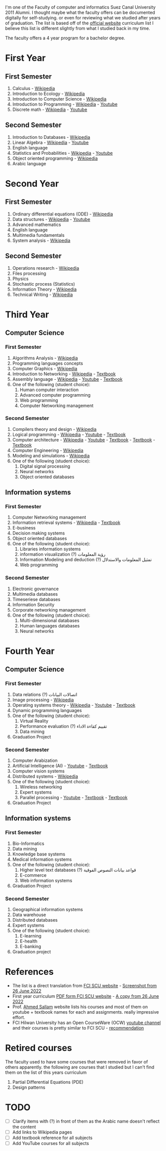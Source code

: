 I'm one of the Faculty of computer and informatics Suez Canal University 2011 Alumni. I thought maybe what the faculty offers can be documented digitally for self-studying. or even for reviewing what we studied after years of graduation. The list is based off of the [official website](http://ci.suez.edu.eg/edulife.html) curriculum list I believe this list is different slightly from what I studied back in my time.

The faculty offers a 4 year program for a bachelor degree.

# First Year
## First Semester

1. Calculus - [Wikipedia](https://en.wikipedia.org/wiki/Calculus)
1. Introduction to Ecology - [Wikipedia](https://en.wikipedia.org/wiki/Ecology)
1. Introduction to Computer Science - [Wikipedia](https://en.wikipedia.org/wiki/Computer_science)
1. Introduction to Programming - [Wikipedia](https://en.wikipedia.org/wiki/Computer_programming) - [Youtube](https://www.youtube.com/playlist?list=PLMm8EjqH1EFXI8wByY0umF_DQON2S9uws)
1. Discrete math - [Wikipedia](https://en.wikipedia.org/wiki/Discrete_mathematics) - [Youtube](https://www.youtube.com/watch?v=QWDXTJCe3yo&list=PLoK2Lr1miEm_WKBBBHUQJRXaumduqkM4S)

## Second Semester

1. Introduction to Databases - [Wikipedia](https://en.wikipedia.org/wiki/Database)
1. Linear Algebra - [Wikipedia](https://en.wikipedia.org/wiki/Linear_algebra) - [Youtube](https://www.youtube.com/watch?v=chbEYssggDE&list=PLoK2Lr1miEm9kxNtClv6c-hsW0QEmskut)
1. English language
1. Statistics and Probabilities - [Wikipedia](https://en.wikipedia.org/wiki/Statistics) - [Youtube](https://www.youtube.com/watch?v=l3DCBn2gkZs&list=PL158D091D26F47358)
1. Object oriented programming - [Wikipedia](https://en.wikipedia.org/wiki/Object-oriented_programming)
1. Arabic language

# Second Year
## First Semester

1. Ordinary differential equations (ODE) - [Wikipedia](https://en.wikipedia.org/wiki/Ordinary_differential_equation)
1. Data structures - [Wikipedia](https://en.wikipedia.org/wiki/Data_structure) - [Youtube](https://www.youtube.com/watch?v=cGgzFPRLl4o&list=PLoK2Lr1miEm-5zCzKE8siQezj9rvQlnca)
1. Advanced mathematics
1. English language
1. Multimedia fundamentals
1. System analysis - [Wikipedia](https://en.wikipedia.org/wiki/Systems_analysis)

## Second Semester

1. Operations research - [Wikipedia](https://en.wikipedia.org/wiki/Operations_research)
1. Files processing
1. Physics
1. Stochastic process (Statistics)
1. Information Theory - [Wikipedia](https://en.wikipedia.org/wiki/Information_theory)
1. Technical Writing - [Wikipedia](https://en.wikipedia.org/wiki/Technical_writing)

# Third Year

## Computer Science

### First Semester

1. Algorithms Analysis - [Wikipedia](https://en.wikipedia.org/wiki/Analysis_of_algorithms)
1. Programming languages concepts 
1. Computer Graphics - [Wikipedia](https://en.wikipedia.org/wiki/Computer_graphics_(computer_science))
1. Introduction to Networking - [Wikipedia](https://en.wikipedia.org/wiki/Computer_network) - [Textbook](https://www.amazon.com/Computer-Networking-Top-Down-Approach-6th/dp/0132856204)
1. Assembly language - [Wikipedia](https://en.wikipedia.org/wiki/Assembly_language) - [Youtube](https://www.youtube.com/playlist?list=PLMm8EjqH1EFVodghdDWaAuHkHqj-nJ0bN) - [Textbook](https://www.amazon.de/Assembly-Language-Processors-sixth-Irvine/dp/B00DS8ZII0)
1. One of the following (student choice):
    1. Human computer interaction
    1. Advanced computer programming
    1. Web programming
    1. Computer Networking management

### Second Semester

1. Compilers theory and design - [Wikipedia](https://en.wikipedia.org/wiki/Compiler)
1. Logical programming - [Wikipedia](https://en.wikipedia.org/wiki/Logic_programming) - [Youtube](https://www.youtube.com/playlist?list=PLMm8EjqH1EFW9Faldu6D6Uh2j1EWWaTYe) - [Textbook](https://www.amazon.de/-/en/William-F-Clocksin-Christopher-Mellish/dp/B003UUCQLS)
1. Computer architecture - [Wikipedia](https://en.wikipedia.org/wiki/Computer_architecture) - [Youtube](https://www.youtube.com/playlist?list=PLMm8EjqH1EFVEVWSiBdCoBEJHffjHUScZ) - [Textbook](https://www.amazon.com/Computer-Organization-Architecture-Designing-Performance/dp/0136073735) - [Textbook](https://www.amazon.com/Introduction-Computing-Systems-Gates-Beyond/dp/0072467509) - [Textbook](https://www.amazon.de/-/en/David-Patterson/dp/0124077269)
1. Computer Engineering - [Wikipedia](https://en.wikipedia.org/wiki/Computer_engineering)
1. Modeling and simulations - [Wikipedia](https://en.wikipedia.org/wiki/Modeling_and_simulation)
1. One of the following (student choice):
    1. Digital signal processing
    1. Neural networks
    1. Object oriented databases
    
## Information systems

### First Semester

1. Computer Networking management
1. Information retrieval systems - [Wikipedia](https://en.wikipedia.org/wiki/Information_retrieval) - [Textbook](https://www.amazon.de/Introduction-Information-Retrieval-Christopher-2008-07-07/dp/B007YZYOXI)
1. E-business
1. Decision making systems
1. Object oriented databases
1. One of the following (student choice):
    1. Libraries information systems
    1. information visualization (?) رؤية المعلومات
    1. Information Modeling and deduction (?) تمثيل المعلومات والاستدلال
    1. Web programming

### Second Semester

1. Electronic governance
1. Multimedia databases
1. Timeseriese databases
1. Information Security
1. Corporate networking management
1. One of the following (student choice):
    1. Multi-dimensional databases
    1. Human languages databases
    1. Neural networks

# Fourth Year

## Computer Science

### First Semester

1. Data relations (?) اتصالات البيانات
1. Image processing - [Wikipedia](https://en.wikipedia.org/wiki/Digital_image_processing)
1. Operating systems theory - [Wikipedia](https://en.wikipedia.org/wiki/Operating_system) - [Youtube](https://www.youtube.com/playlist?list=PLMm8EjqH1EFV-jECqtMxeVMDoVkV_kJDY) - [Textbook](https://www.amazon.com/Operating-System-Concepts-Binder-Version/dp/1118129385)
1. Dynamic programming languages
1. One of the following (student choice):
    1. Virtual Reality
    1. Performance evaluation (?) تقييم كقاءة الاداء
    1. Data mining
1. Graduation Project

### Second Semester

1. Computer Arabization
1. Artificial Intelligence (AI) - [Youtube](https://www.youtube.com/playlist?list=PLMm8EjqH1EFVR5O5wZCAy9x9mautNuxI6) - [Textbook](https://www.amazon.com/Artificial-Intelligence-Modern-Approach-3rd/dp/0136042597)
1. Computer vision systems
1. Distributed systems - [Wikipedia](https://en.wikipedia.org/wiki/Distributed_computing)
1. One of the following (student choice):
    1. Wireless networking
    1. Expert systems
    1. Parallel processing - [Youtube](https://www.youtube.com/playlist?list=PLMm8EjqH1EFWVUt0FVVWM3_qEpa8MX4ZY) - [Textbook](https://www.amazon.de/Programming-Massively-Parallel-Processors-Hands/dp/0128119861) - [Textbook](https://www.amazon.com/CUDA-Example-Introduction-General-Purpose-Programming/dp/0131387685)
1. Graduation Project

## Information systems

### First Semester

1. Bio-Informatics
1. Data mining
1. Knowledge base systems
1. Medical information systems
1. One of the following (student choice):
    1. Higher level text databases (?) قواعد بيانات النصوص الفوقية
    1. E-commerce
    1. Web information systems
 1. Graduation Project

### Second Semester

1. Geographical information systems
1. Data warehouse
1. Distributed databases
1. Expert systems
1. One of the following (student choice):
    1. E-learning
    1. E-health
    1. E-banking
1. Graduation project

# References

- The list is a direct translation from [FCI SCU website](http://ci.suez.edu.eg/edulife.html) - [Screenshot from 26 June 2022](/public/8fc5d0b9e8917e6b0349c2849b1e91925986a503671c143e558c6203ee5bb901.png)
- First year curriculum [PDF form FCI SCU website](http://ci.suez.edu.eg/fc1.pdf) -  [A copy from 26 June 2022](/public/f91b37991f4c37284e3505b15a65451ab86bea2843b76e3e4ceea537129bfdce.pdf)
- Prof. [Ahmed Sallam](https://sallamah.weebly.com/courses.html) website lists his courses and most of them on youtube + textbook names for each and assignments. really impressive effort.
- FCI Hilwan University has an Open CourseWare (OCW) [youtube channel](https://www.youtube.com/user/FCIHOCW) and their courses is pretty similar to FCI SCU - [recommendation](https://www.facebook.com/emad.elsaid.hamed/posts/pfbid02ZwARPaGa38Qch7KVGZD6m3Tzto5toGGNTc2VUoQf1Wi9rqc4ZPxGfJAjiRmCUFVel?comment_id=752316879551881&reply_comment_id=547724976830771)

# Retired courses

The faculty used to have some courses that were removed in favor of others apparently. the following are courses that I studied but I can't find them on the list of this years curriculum
1. Partial Differential Equations (PDE)
1. Design patterns

# TODO

- [ ] Clarify items with (?) in front of them as the Arabic name doesn't reflect the content
- [ ] Add links to Wikipedia pages
- [ ] Add textbook reference for all subjects
- [ ] Add YouTube courses for all subjects
